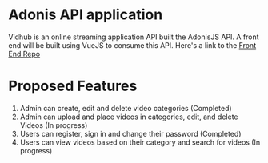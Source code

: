 # Adonis API application

Vidhub is an online streaming application API built the AdonisJS API. A front end will be built using VueJS to consume this API. Here's a link to the [Front End Repo](https://github.com/joel-ace/vidhub-client)

# Proposed Features
1. Admin can create, edit and delete video categories (Completed)
2. Admin can upload and place videos in categories, edit, and delete Videos (In progress)
3. Users can register, sign in and change their password (Completed)
4. Users can view videos based on their category and search for videos (In progress)


